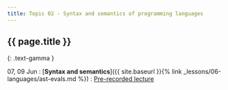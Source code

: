 ```yaml
---
title: Topic 02 - Syntax and semantics of programming languages
---
```


## {{ page.title }}
{: .text-gamma }

07, 09 Jun
: [**Syntax and semantics**]({{ site.baseurl }}{% link _lessons/06-languages/ast-evals.md %})
  : [Pre-recorded lecture](https://www.youtube.com/playlist?list=PLeIbBi3CwMZzxem8S2aFUUqD5zkaWXYLB)
